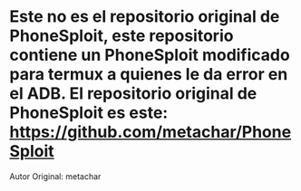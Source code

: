 # Este no es el repositorio original de PhoneSploit, este repositorio contiene un PhoneSploit modificado para termux a quienes le da error en el ADB. El repositorio original de PhoneSploit es este: https://github.com/metachar/PhoneSploit
Autor Original: metachar
